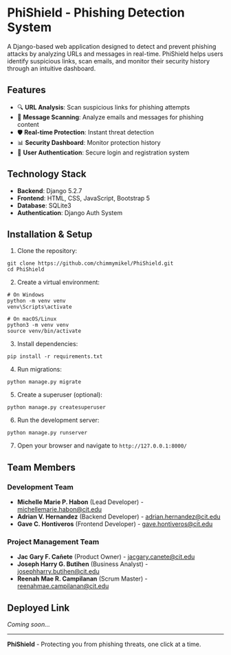 # PhiShield - Phishing Detection System

A Django-based web application designed to detect and prevent phishing attacks by analyzing URLs and messages in real-time. PhiShield helps users identify suspicious links, scan emails, and monitor their security history through an intuitive dashboard.

## Features

- 🔍 **URL Analysis**: Scan suspicious links for phishing attempts
- 📧 **Message Scanning**: Analyze emails and messages for phishing content  
- 🛡️ **Real-time Protection**: Instant threat detection
- 📊 **Security Dashboard**: Monitor protection history
- 👥 **User Authentication**: Secure login and registration system

## Technology Stack

- **Backend**: Django 5.2.7
- **Frontend**: HTML, CSS, JavaScript, Bootstrap 5
- **Database**: SQLite3
- **Authentication**: Django Auth System

## Installation & Setup

1. Clone the repository:
```
git clone https://github.com/chimmymikel/PhiShield.git
cd PhiShield
```

2. Create a virtual environment:
```
# On Windows
python -m venv venv
venv\Scripts\activate

# On macOS/Linux
python3 -m venv venv
source venv/bin/activate
```

3. Install dependencies:
```
pip install -r requirements.txt
```

4. Run migrations:
```
python manage.py migrate
```

5. Create a superuser (optional):
```
python manage.py createsuperuser
```

6. Run the development server:
```
python manage.py runserver
```

7. Open your browser and navigate to `http://127.0.0.1:8000/`

## Team Members

### Development Team
- **Michelle Marie P. Habon** (Lead Developer) - michellemarie.habon@cit.edu
- **Adrian V. Hernandez** (Backend Developer) - adrian.hernandez@cit.edu  
- **Gave C. Hontiveros** (Frontend Developer) - gave.hontiveros@cit.edu

### Project Management Team
- **Jac Gary F. Cañete** (Product Owner) - jacgary.canete@cit.edu
- **Joseph Harry G. Butihen** (Business Analyst) - josephharry.butihen@cit.edu
- **Reenah Mae R. Campilanan** (Scrum Master) - reenahmae.campilanan@cit.edu

## Deployed Link
*Coming soon...*

---

**PhiShield** - Protecting you from phishing threats, one click at a time.
